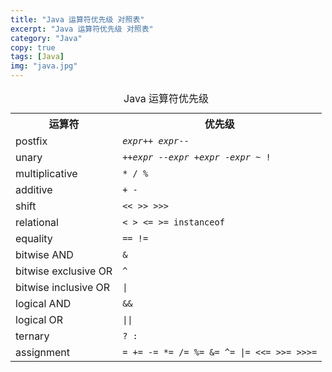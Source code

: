 ```yaml
---
title: "Java 运算符优先级 对照表"
excerpt: "Java 运算符优先级 对照表"
category: "Java"
copy: true
tags: [Java]
img: "java.jpg"
---
```

<table cellspacing="5" cellpadding="2">
    <caption>Java 运算符优先级</caption>
    <tbody>
        <tr>
            <th>运算符</th>
            <th>优先级</th>
        </tr>
        <tr>
            <td>postfix</td>
            <td><code><em>expr</em>++ <em>expr</em>--</code></td>
        </tr>
        <tr>
            <td>unary</td>
            <td><code>++<em>expr</em> --<em>expr</em> +<em>expr</em> -<em>expr</em> ~ !</code></td>
        </tr>
        <tr>
            <td>multiplicative</td>
            <td><code>* / %</code></td>
        </tr>
        <tr>
            <td>additive</td>
            <td><code>+ -</code></td>
        </tr>
        <tr>
            <td>shift</td>
            <td><code>&lt;&lt; &gt;&gt; &gt;&gt;&gt;</code></td>
        </tr>
        <tr>
            <td>relational</td>
            <td><code>&lt; &gt; &lt;= &gt;= instanceof</code></td>
        </tr>
        <tr>
            <td>equality</td>
            <td><code>== !=</code></td>
        </tr>
        <tr>
            <td>bitwise AND</td>
            <td><code>&amp;</code></td>
        </tr>
        <tr>
            <td>bitwise exclusive OR</td>
            <td><code>^</code></td>
        </tr>
        <tr>
            <td>bitwise inclusive OR</td>
            <td><code>|</code></td>
        </tr>
        <tr>
            <td>logical AND</td>
            <td><code>&amp;&amp;</code></td>
        </tr>
        <tr>
            <td>logical OR</td>
            <td><code>||</code></td>
        </tr>
        <tr>
            <td>ternary</td>
            <td><code>? :</code></td>
        </tr>
        <tr>
            <td>assignment</td>
            <td><code>= += -= *= /= %= &amp;= ^= |= &lt;&lt;= &gt;&gt;= &gt;&gt;&gt;=</code></td>
        </tr>
    </tbody>
</table>
